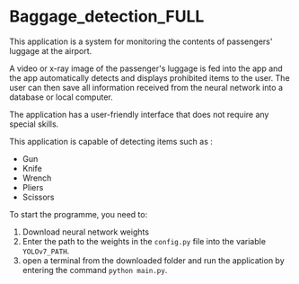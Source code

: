 # Baggage_detection_FULL
This application is a system for monitoring the contents of passengers' luggage at the airport.

A video or x-ray image of the passenger's luggage is fed into the app and the app automatically detects and displays prohibited items to the user. The user can then save all information received from the neural network into a database or local computer.

The application has a user-friendly interface that does not require any special skills.

This application is capable of detecting items such as :
- Gun
- Knife
- Wrench
- Pliers
- Scissors

To start the programme, you need to:
1. Download neural network weights
2. Enter the path to the weights in the `config.py` file into the variable `YOLOv7_PATH`.
3. open a terminal from the downloaded folder and run the application by entering the command `python main.py`.